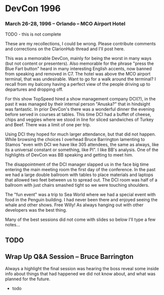 #  DevCon 1996

### March 26-28, 1996 – Orlando – MCO Airport Hotel

TODO - this is not complete

These are my recollections, I could be wrong. Please contribute comments and corrections on the ClarionHub thread and I'll post here.

This was a memorable DevCon, mainly for being the worst in many ways (but not content or presenters). Also memorable for the phrase "press the Blue Fart button" heard in many interesting English accents, now banned from speaking and removed in C7. The hotel was above the MCO airport terminal, that was undesirable. Want to go for a walk around the terminal? I recall from my balcony having a perfect view of the people driving up to departures and dropping off.

For this show TopSpeed hired a show management company DCI(?), in the past it was managed by their internal person "Anuska?" that in hindsight was fantastic. In prior DevCon's there was a wonderful dinner the evening before served in courses at tables. This time DCI had a buffet of cheese, chips and veggies where we stood in line for sliced sandwiches of Turkey and Beef. There was a limit of one per trip.

Using DCI they hoped for much larger attendance, but that did not happen. While browsing the choices I overhead Bruce Barrington lamenting to Stamos "even with DCI we have like 305 attendees, the same as always, like its a universal constant or something, like PI". I like BB's analysis. One of the highlights of DevCon was BB speaking and getting to meet him.

The disappointment of the DCI manager slapped us in the face big time entering the main meeting room the first day of the conference. In the past we had a large double ballroom with tables to place materials and laptops that allowed two feet between us to spread out. The DCI room was half of a ballroom with just chairs smashed tight so we were touching shoulders.

The "fun event" was a trip to Sea World where we had a special event with food in the Penguin building. I had never been there and enjoyed seeing the whale and other shows. Free Willy! As always hanging out with other developers was the best thing.

Many of the best sessions did not come with slides so below I'll type a few notes...

## TODO

## Wrap Up Q&A Session – Bruce Barrington

Always a highlight the final session was hearing the boss reveal some inside info about things that had happened we did not know about, and what was planned for the future.

* todo
